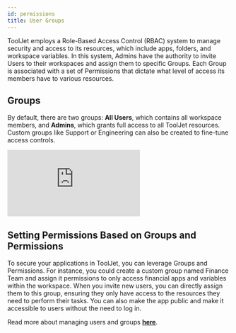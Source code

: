 ```yaml
---
id: permissions
title: User Groups
---
```


ToolJet employs a Role-Based Access Control (RBAC) system to manage security and access to its resources, which include apps, folders, and workspace variables. In this system, Admins have the authority to invite Users to their workspaces and assign them to specific Groups. Each Group is associated with a set of Permissions that dictate what level of access its members have to various resources. 

<div style={{paddingTop:'24px', paddingBottom:'24px'}}>

## Groups
By default, there are two groups: **All Users**, which contains all workspace members, and **Admins**, which grants full access to all ToolJet resources. Custom groups like Support or Engineering can also be created to fine-tune access controls.

<div style={{marginBottom:'15px', height:'397px'}}>
    <iframe
        className="screenshot-full"
        src="https://www.floik.com/embed/e4f537b5-7b36-4760-9a52-caefc659a90b/a2f9229b-255a-44d5-a25a-35ad72de7125-flo.html"
        style={{width: '100%', height: '100%', border: '0'}}
        frameborder="0"
        allowfullscreen="allowfullscreen"
        webkitallowfullscreen
        mozallowfullscreen
        allowfullscreen>
    </iframe>
</div>


</div>

<div style={{paddingTop:'24px', paddingBottom:'24px'}}>

## Setting Permissions Based on Groups and Permissions
To secure your applications in ToolJet, you can leverage Groups and Permissions. For instance, you could create a custom group named Finance Team and assign it permissions to only access financial apps and variables within the workspace. When you invite new users, you can directly assign them to this group, ensuring they only have access to the resources they need to perform their tasks. You can also make the app public and make it accessible to users without the need to log in.

</div>

Read more about managing users and groups **[here](/docs/tutorial/manage-users-groups/)**.